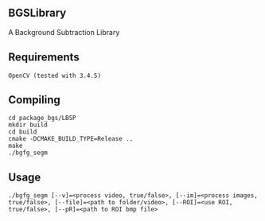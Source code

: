 ## BGSLibrary
A Background Subtraction Library


Requirements
---------

    OpenCV (tested with 3.4.5)


Compiling
---------

    cd package_bgs/LBSP
    mkdir build
    cd build
    cmake -DCMAKE_BUILD_TYPE=Release ..
    make
    ./bgfg_segm


Usage
---------

    ./bgfg_segm [--v]=<process video, true/false>, [--im]=<process images, true/false>, [--file]=<path to folder/video>, [--ROI]=<use ROI, true/false>, [--pR]=<path to ROI bmp file>

